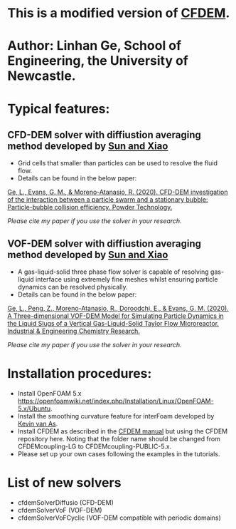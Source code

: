 # This is a modified version of [CFDEM](https://www.cfdem.com/).
# Author: Linhan Ge, School of Engineering, the University of Newcastle.
# Typical features:
## CFD-DEM solver with diffiustion averaging method developed by [Sun and Xiao](https://www.sciencedirect.com/science/article/pii/S030193221500186X)
* Grid cells that smaller than particles can be used to resolve the fluid flow.
* Details can be found in the below paper:

[Ge, L., Evans, G. M., & Moreno-Atanasio, R. (2020). CFD-DEM investigation of the interaction between a particle swarm and a stationary bubble: Particle-bubble collision efficiency. Powder Technology.](https://www.sciencedirect.com/science/article/pii/S0032591020302102)


 *Please cite my paper if you use the solver in your research.*

## VOF-DEM solver with diffiustion averaging method developed by [Sun and Xiao](https://www.sciencedirect.com/science/article/pii/S030193221500186X)
* A gas-liquid-solid three phase flow solver is capable of resolving gas-liquid interface using extremely fine meshes whilst ensuring particle dynamics can be resolved physically.
* Details can be found in the below paper:


[Ge, L., Peng, Z., Moreno-Atanasio, R., Doroodchi, E., & Evans, G. M. (2020). A Three-dimensional VOF-DEM Model for Simulating Particle Dynamics in the Liquid Slugs of a Vertical Gas-Liquid-Solid Taylor Flow Microreactor. Industrial & Engineering Chemistry Research.](https://pubs.acs.org/doi/abs/10.1021/acs.iecr.0c00108)


*Please cite my paper if you use the solver in your research.*

# Installation procedures:
* Install OpenFOAM 5.x https://openfoamwiki.net/index.php/Installation/Linux/OpenFOAM-5.x/Ubuntu.
* Install the smoothing curvature feature for interFoam developed by [Kevin van As](https://github.com/floquation/OF-kva_interfaceProperties).
* Install CFDEM as described in the [CFDEM manual](https://www.cfdem.com/media/CFDEM/docu/CFDEMcoupling_Manual.html) but using the CFDEM repository here. Noting that the folder name should be changed from CFDEMcoupling-LG to CFDEMcoupling-PUBLIC-5.x.
* Please set up your own cases following the examples in the tutorials.
# List of new solvers
* cfdemSolverDiffusio (CFD-DEM)
* cfdemSolverVoF (VOF-DEM)
* cfdemSolverVoFCyclic (VOF-DEM compatible with periodic domains)
